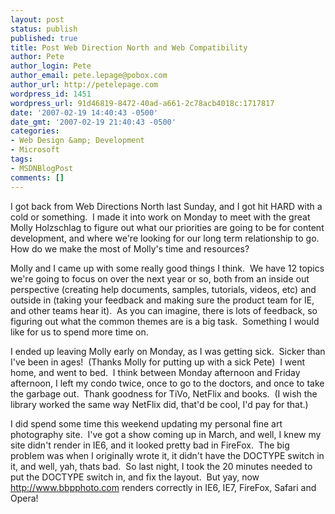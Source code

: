 ```yaml
---
layout: post
status: publish
published: true
title: Post Web Direction North and Web Compatibility
author: Pete
author_login: Pete
author_email: pete.lepage@pobox.com
author_url: http://petelepage.com
wordpress_id: 1451
wordpress_url: 91d46819-8472-40ad-a661-2c78acb4018c:1717817
date: '2007-02-19 14:40:43 -0500'
date_gmt: '2007-02-19 21:40:43 -0500'
categories:
- Web Design &amp; Development
- Microsoft
tags:
- MSDNBlogPost
comments: []
---
```

<p>I got back from Web Directions North last Sunday, and I got hit HARD with a cold or something.  I made it into work on Monday to meet with the great Molly Holzschlag to figure out what our priorities are going to be for content development, and where we're looking for our long term relationship to go.  How do we make the most of Molly's time and resources?</p>
<p>Molly and I came up with some really good things I think.  We have 12 topics we're going to focus on over the next year or so, both from an inside out perspective (creating help documents, samples, tutorials, videos, etc) and outside in (taking your feedback and making sure the product team for IE, and other teams hear it).  As you can imagine, there is lots of feedback, so figuring out what the common themes are is a big task.  Something I would like for us to spend more time on.</p>
<p>I ended up leaving Molly early on Monday, as I was getting sick.  Sicker than I've been in ages!  (Thanks Molly for putting up with a sick Pete)  I went home, and went to bed.  I think between Monday afternoon and Friday afternoon, I left my condo twice, once to go to the doctors, and once to take the garbage out.  Thank goodness for TiVo, NetFlix and books.  (I wish the library worked the same way NetFlix did, that'd be cool, I'd pay for that.)</p>
<p>I did spend some time this weekend updating my personal fine art photography site.  I've got a show coming up in March, and well, I knew my site didn't render in IE6, and it looked pretty bad in FireFox.  The big problem was when I originally wrote it, it didn't have the DOCTYPE switch in it, and well, yah, thats bad.  So last night, I took the 20 minutes needed to put the DOCTYPE switch in, and fix the layout.  But yay, now <a href="http://www.bbpphoto.com">http://www.bbpphoto.com</a> renders correctly in IE6, IE7, FireFox, Safari and Opera!</p>
<p><img src="http://blogs.msdn.com/aggbug.aspx?PostID=1717817" alt="" width="1" height="1" /></p>

